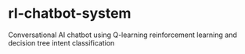 # rl-chatbot-system
Conversational AI chatbot using Q-learning reinforcement learning and decision tree intent classification
